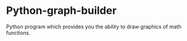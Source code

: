 # Python-graph-builder
Python program which provides you the ability to draw graphics of math functions. 
